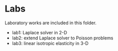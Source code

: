 Labs
==

Laboratory works are included in this folder.

* lab1: Laplace solver in 2-D
* lab2: extend Laplace solver to Poisson problems
* lab3: linear isotropic elasticity in 3-D